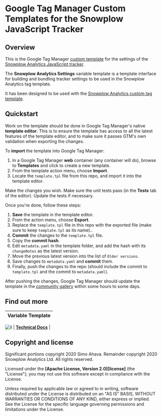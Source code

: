 # Google Tag Manager Custom Templates for the Snowplow JavaScript Tracker

## Overview

This is the Google Tag Manager [custom template](https://developers.google.com/tag-manager/templates) for the settings of the [Snowplow Analytics JavaScript tracker](https://github.com/snowplow/snowplow-javascript-tracker).

The **Snowplow Analytics Settings** variable template is a template interface for building and bundling tracker settings to be used in the Snowplow Analytics tag template.

It has been designed to be used with the [Snowplow Analytics custom tag template](https://github.com/snowplow/snowplow-gtm-custom-template).

## Quickstart

Work on the template should be done in Google Tag Manager's native **template editor**. This is to ensure the template has access to all the latest features of the template editor, and to make sure it passes GTM's own validation when exporting the changes.

To **import** the template into Google Tag Manager:

1. In a Google Tag Manager **web** container (any container will do), browse to **Templates** and click to create a new template.
2. From the template action menu, choose **Import**.
3. Locate the `template.tpl` file from this repo, and import it into the template editor.

Make the changes you wish. Make sure the unit tests pass (in the **Tests** tab of the editor). Update the tests if necessary. 

Once you're done, follow these steps:

1. **Save** the template in the template editor.
2. From the action menu, choose **Export**.
3. Replace the `template.tpl` file in this repo with the exported file (make sure to keep `template.tpl` as its name)..
4. **Commit** the changes to the `template.tpl` file.
5. Copy the **commit hash**.
6. Edit `metadata.yaml` in the template folder, and add the hash with its `changeNotes` as the latest version.
7. Move the previous latest version into the list of `Older versions`.
8. Save changes to `metadata.yaml` and **commit** them.
9. Finally, push the changes to the repo (should include the commit to `template.tpl` and the commit to `metadata.yaml`).

After pushing the changes, Google Tag Manager should update the template in the [community gallery](https://tagmanager.google.com/gallery/#/) within some hours to some days.


## Find out more

| Variable Template |
|----------------------------------|
![il][techdocs-image]
| **[Technical Docs](https://www.simoahava.com/analytics/custom-templates/snowplow-analytics-settings/)** |

## Copyright and license

Significant portions copyright 2020 Simo Ahava. Remainder copyright 2020 Snowplow Analytics Ltd. All rights reserved.

Licensed under the **[Apache License, Version 2.0][license]** (the "License");
you may not use this software except in compliance with the License.

Unless required by applicable law or agreed to in writing, software
distributed under the License is distributed on an "AS IS" BASIS,
WITHOUT WARRANTIES OR CONDITIONS OF ANY KIND, either express or implied.
See the License for the specific language governing permissions and
limitations under the License.

[techdocs-image]: https://d3i6fms1cm1j0i.cloudfront.net/github/images/techdocs.png
